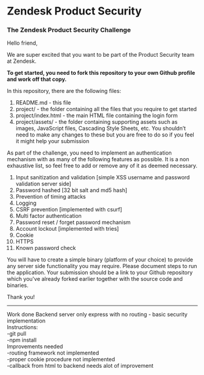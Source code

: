 # Zendesk Product Security
### The Zendesk Product Security Challenge

Hello friend,

We are super excited that you want to be part of the Product Security team at Zendesk.

**To get started, you need to fork this repository to your own Github profile and work off that copy.**

In this repository, there are the following files:
1. README.md - this file
2. project/ - the folder containing all the files that you require to get started
3. project/index.html - the main HTML file containing the login form
4. project/assets/ - the folder containing supporting assets such as images, JavaScript files, Cascading Style Sheets, etc. You shouldn’t need to make any changes to these but you are free to do so if you feel it might help your submission

As part of the challenge, you need to implement an authentication mechanism with as many of the following features as possible. It is a non exhaustive list, so feel free to add or remove any of it as deemed necessary.

1. Input sanitization and validation [simple XSS username and password validation server side]
2. Password hashed [32 bit salt and md5 hash]
3. Prevention of timing attacks
4. Logging
5. CSRF prevention [implemented with csurf]
6. Multi factor authentication
7. Password reset / forget password mechanism
8. Account lockout [implemented with tries]
9. Cookie
10. HTTPS
11. Known password check

You will have to create a simple binary (platform of your choice) to provide any server side functionality you may require. Please document steps to run the application. Your submission should be a link to your Github repository which you've already forked earlier together with the source code and binaries.

Thank you!

------------
Work done 
Backend server only express with no routing - basic security implementation  
Instructions:  
  -git pull  
  -npm install  
Improvements needed  
-routing framework not implemented  
-proper cookie procedure not implemented  
-callback from html to backend needs alot of improvement  
